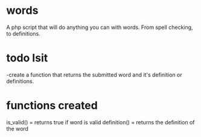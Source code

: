 words
=====

A php script that will do anything you can with words. From spell checking, to definitions.

todo lsit
=========

-create a function that returns the submitted word and it's definition or definitions.


functions created
=================
is_valid() = returns true if word is valid
definition() = returns the definition of the word
